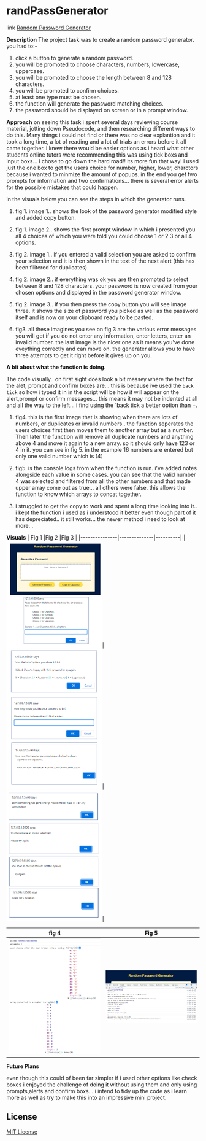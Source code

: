 # randPassGenerator
link [Random Password Generator](https://daveydavey1901.github.io/randPassGenerator/)


**Description**
The project task was to create a random password generator. 
you had to:-
1. click a button to generate a random password.
2. you will be promoted to choose characters, numbers, lowercase, uppercase.
3. you will be promoted to choose the length between 8 and 128 characters.
4. you will be promoted to confirm choices.
5. at least one type must be chosen.
6. the function will generate the password matching choices. 
7. the password should be displayed on screen or in a prompt window.

**Approach**
on seeing this task i spent several days reviewing course material, jotting down Pseudocode, and then researching different ways to do this.  Many things i could not find or there was no clear explantion and it took a long time, a lot of reading and a lot of trials an errors before it all came together.  i knew there would be easier options as i heard what other students online tutors were recommending this was using tick boxs and input boxs... i chose to go down the hard road!! its more fun that way! i used just the one box to get the users choice for number, higher, lower, charctors because i wanted to minmize the amount of popups. in the end you get two prompts for information and two confirmations... there is several error alerts for the possible mistakes that could happen. 

in the visuals below you can see the steps in which the generator runs.  

1.  fig 1. image 1.. shows the look of the password generator modified style and added copy button.
  
2.  fig 1. image 2.. shows the first prompt window in which i presented you all 4 choices of which you were told you could choose 1 or 2 3 or all 4 options.
  
3.  fig 2. image 1.. if you entered a valid selection you are asked to confirm your selection and it is then shown in the text of the next alert  (this has been filitered for                        duplicates)
 
4.  fig 2. image 2.. if everything was ok you are then prompted to select between 8 and 128 characters.  your password is now created from your chosen options and displayed in                        the password generator window.
  
5.  fig 2. image 3.. if you then press the copy button you will see image three.  it shows the size of password you picked as well as the password itself and is now on your                          clipboard ready to be pasted.
  
6.  fig3. all these imagines you see on fig 3 are the various error messages you will get if you do not enter any information, enter letters, enter an invalid number. the last             image is the nicer one as it means you've done eveything correctly and can move on. the generater allows you to have three attempts to get it right before it gives up           on you.
 
**A bit about what the function is doing.**

The code visually..  on first sight does look a bit messey where the text for the alet, prompt and confirm boxes are... this is because ive used the `back tick` so how i typed   it in in the script will be how it will appear on the alert,prompt or confirm messages... this means it may not be indented at all and all the way to the left... i find using the `back tick a better option than +.

1.  fig4. this is the first image that is showing when there are lots of numbers, or duplicates or invalid numbers.. the function seperates the users choices first then moves them to another array but as a number.  Then later the function will remove all duplicate numbers and anything above 4 and move it again to a new array.  so it should only have 123 or 4 in it. you can see in fig 5.  in the example 16 numbers are entered but only one valid number which is (4)

2.  fig5.  is the console.logs from when the function is run.  i've added notes alongside each value in some cases. you can see that the valid number 4 was selected and filtered from all the other numbers and that made upper array come out as true... all others were false.  this allows the function to know which arrays to concat together.

3. i struggled to get the copy to work and spent a long time looking into it.. i kept the function i used as i understood it better even though part of it has depreciated.. it still works... the newer method i need to look at more.
. 


**Visuals**
| Fig 1         |Fig 2         |Fig 3     |
|---------------|--------------|----------|
|<img src="img/r_pwd_one.png" width="250">|<img src="img/r_pwd_two.png" width="250">|<img src="img/r_pwd_three.png" width="250">|




|fig 4 |Fig 5|
|------|-----|
|<img src="img/log_one.png" width="250">|<img src="img/log_two.png" width="250">|


**Future Plans**

even though this could of been far simpler if i used other options like check boxes i enjoyed the challenge of doing it without using them and only using prompts,alerts and confirm boxs... i intend to tidy up the code as i learn more as well as try to make this into an impressive mini project.

## License

[MIT License](LICENSE)
